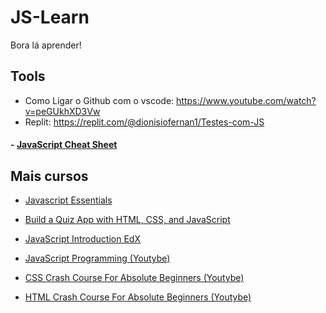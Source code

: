 # JS-Learn

Bora lá aprender! 


## Tools
- Como Ligar o Github com o vscode: https://www.youtube.com/watch?v=peGUkhXD3Vw
- Replit: https://replit.com/@dionisiofernan1/Testes-com-JS
#### - [JavaScript Cheat Sheet](https://websitesetup.org/javascript-cheat-sheet/)

## Mais cursos
- [Javascript Essentials](https://www.udemy.com/course/javascript-essentials/)
- [Build a Quiz App with HTML, CSS, and JavaScript](https://www.udemy.com/cart/subscribe/course/2223252/)
- [JavaScript Introduction EdX](https://www.edx.org/course/javascript-introduction?source=aw&awc=6798_1637332208_2660ac5ebb34b3e94080acad8751a8e8&utm_source=aw&utm_medium=affiliate_partner&utm_content=text-link&utm_term=631878_javarevisited)
- [JavaScript Programming (Youtybe)](https://www.youtube.com/watch?v=jS4aFq5-91M)

- [CSS Crash Course For Absolute Beginners (Youtybe)](https://www.youtube.com/watch?v=yfoY53QXEnI)

- [HTML Crash Course For Absolute Beginners (Youtybe)](https://www.youtube.com/watch?v=UB1O30fR-EE)




